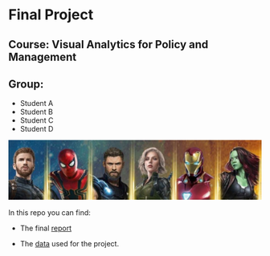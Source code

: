 # Final Project
## Course: Visual Analytics for Policy and Management

## Group: 

* Student A
* Student B
* Student C
* Student D

<center>
<img src="https://github.com/EvansDataScience/basicFinal_VISUAL/raw/master/groupPic.png" width="800">
</center>

In this repo you can find:

* The final [report](http://htmlpreview.github.io/?https://github.com/EvansDataScience/basicFinal_CompThink/blob/master/Analytics.html)


* The [data](https://github.com/EvansDataScience/basicFinal_VISUAL/blob/master/dataProject.csv) used for the project.

